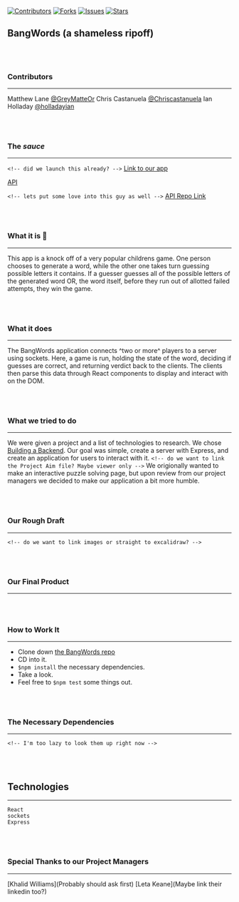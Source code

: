 [![Contributors][contributors-shield]](https://github.com/GreyMatteOr/bangwords/graphs/contributors)
[![Forks][forks-shield]](https://github.com/GreyMatteOr/bangwords/network/members)
[![Issues][issues-shield]](https://github.com/GreyMatteOr/bangwords/issues)
[![Stars][stars-shield]](https://github.com/GreyMatteOr/bangwords)

## BangWords (a shameless ripoff)


<br><br>

### Contributors

---

Matthew Lane [@GreyMatteOr](https://github.com/GreyMatteOr)
Chris Castanuela [@Chriscastanuela](https://github.com/Chriscastanuela)
Ian Holladay [@holladayian](https://github.com/holladayian)

<br><br>

### The _*sauce*_
---

`<!-- did we launch this already? -->`
[Link to our app](https://bangwords.herokuapp.com/)

[API](https://bangwords-api.herokuapp.com/) 


`<!-- lets put some love into this guy as well -->`
[API Repo Link](https://github.com/GreyMatteOr/bangwords-api) 

<br><br>

### What it is 🤙
---

This app is a knock off of a very popular childrens game. One person chooses to generate a word, while the other one takes turn guessing possible letters it contains. If a guesser guesses all of the possible letters of the generated word OR, the word itself, before they run out of allotted failed attempts, they win the game. 

<br><br>

### What it does
---

The BangWords application connects ^two or more^ players to a server using sockets. Here, a game is run, holding the state of the word, deciding if guesses are correct, and returning verdict back to the clients. The clients then parse this data through React components to display and interact with on the DOM. 

<br><br>

### What we tried to do
---

We were given a project and a list of technologies to research. We chose [Building a Backend](https://frontend.turing.io/projects/module-3/stretch.html#building-a-backend). 
Our goal was simple, create a server with Express, and create an application for users to interact with it. 
`<!-- do we want to link the Project Aim file? Maybe viewer only -->`
We origionally wanted to make an interactive puzzle solving page, but upon review from our project managers we decided to make our application a bit more humble. 

<br><br>

### Our Rough Draft
---

`<!-- do we want to link images or straight to excalidraw? -->`

<br><br>

### Our Final Product
---



<br><br>

### How to Work It
---

* Clone down [the BangWords repo](https://github.com/GreyMatteOr/bangwords)
* CD into it.
* `$npm install` the necessary dependencies.
* Take a look.
* Feel free to `$npm test` some things out.

<br><br>

### The Necessary Dependencies
---

`<!-- I'm too lazy to look them up right now -->`

<br><br>

## Technologies
---
```
React
sockets
Express
```
<br><br>

### Special Thanks to our Project Managers
---

[Khalid Williams](Probably should ask first)
[Leta Keane](Maybe link their linkedin too?)



<br><br>



[contributors-shield]: https://img.shields.io/github/contributors/GreyMatteOr/bangwords.svg?style=flat-square
[contributors-url]: https://github.com/GreyMatteOr/bangwords/graphs/contributors
[forks-shield]: https://img.shields.io/github/forks/GreyMatteOr/bangwords.svg?style=flat-square
[forks-url]: https://github.com/GreyMatteOr/bangwords/network/members
[stars-shield]: https://img.shields.io/github/stars/GreyMatteOr/bangwords.svg?style=flat-square 
[stars-url]: https://github.com/GreyMatteOr/bangwords/stargazers
[issues-shield]: https://img.shields.io/github/issues/GreyMatteOr/bangwords.svg?style=flat-square
[issues-url]: https://github.com/GreyMatteOr/bangwords/issues
[product-screenshot]: images/screenshot.png